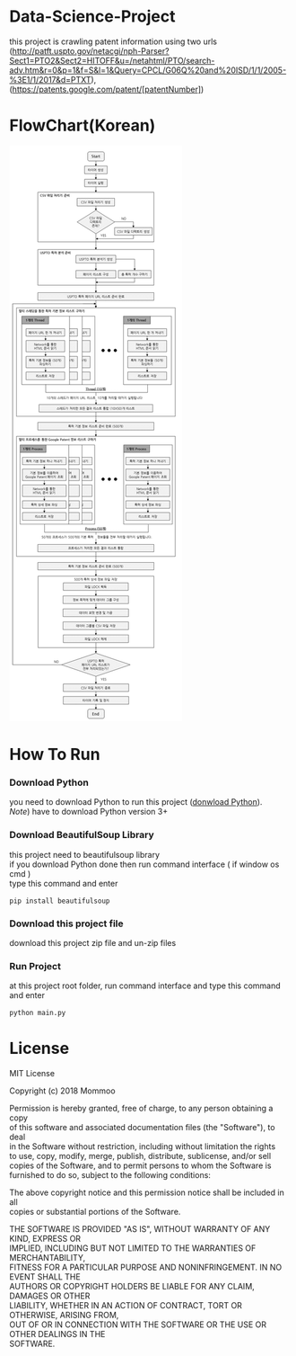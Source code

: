 # Data-Science-Project
this project is crawling patent information using two urls  
(http://patft.uspto.gov/netacgi/nph-Parser?Sect1=PTO2&Sect2=HITOFF&u=/netahtml/PTO/search-adv.htm&r=0&p=1&f=S&l=1&Query=CPCL/G06Q%20and%20ISD/1/1/2005-%3E1/1/2017&d=PTXT),  
(https://patents.google.com/patent/[patentNumber])


# FlowChart(Korean)
<div>
  <img src='./crawling_flow_chart.png' />
</div>


# How To Run

### Download Python
you need to download Python to run this project ([donwload Python](https://www.python.org/downloads/)).  
*Note*) have to download Python version 3+

### Download BeautifulSoup Library
this project need to beautifulsoup library  
if you download Python done then run command interface ( if window os cmd )  
type this command and enter
```
pip install beautifulsoup
```
### Download this project file
download this project zip file and un-zip files

### Run Project
at this project root folder, run command interface and type this command and enter
```
python main.py
```


# License

MIT License

Copyright (c) 2018 Mommoo

Permission is hereby granted, free of charge, to any person obtaining a copy  
of this software and associated documentation files (the "Software"), to deal  
in the Software without restriction, including without limitation the rights  
to use, copy, modify, merge, publish, distribute, sublicense, and/or sell  
copies of the Software, and to permit persons to whom the Software is  
furnished to do so, subject to the following conditions:  

The above copyright notice and this permission notice shall be included in all  
copies or substantial portions of the Software.  

THE SOFTWARE IS PROVIDED "AS IS", WITHOUT WARRANTY OF ANY KIND, EXPRESS OR  
IMPLIED, INCLUDING BUT NOT LIMITED TO THE WARRANTIES OF MERCHANTABILITY,  
FITNESS FOR A PARTICULAR PURPOSE AND NONINFRINGEMENT. IN NO EVENT SHALL THE  
AUTHORS OR COPYRIGHT HOLDERS BE LIABLE FOR ANY CLAIM, DAMAGES OR OTHER  
LIABILITY, WHETHER IN AN ACTION OF CONTRACT, TORT OR OTHERWISE, ARISING FROM,  
OUT OF OR IN CONNECTION WITH THE SOFTWARE OR THE USE OR OTHER DEALINGS IN THE  
SOFTWARE.  

